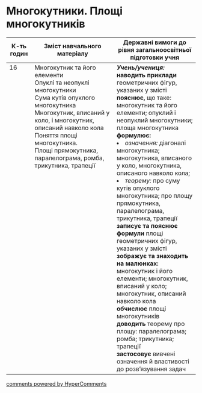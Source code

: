 <div id="hypercomments_widget" class="js-hypercomments-widget invisible"></div>

# Многокутники. Площі многокутників

<table>
  <tr>
    <td width="10%" align="center"><b>К-ть годин</b></td>
    <td width="40%" align="center"><b>Зміст навчального матеріалу</b></td>
    <td width="40%" align="center"><b>Державні вимоги до рівня загальноосвітньої підготовки учня</b></td>
  </tr>
<tbody>
  <tr>
<td width="10%" style="vertical-align:top !important;">16</td>
    <td width="40%" style="vertical-align:top !important;">
Многокутник та його елементи<br>
Опуклі та неопуклі многокутники<br>
Сума кутів опуклого многокутника<br>
Многокутник, вписаний у коло, і многокутник, описаний навколо кола<br>
Поняття площі многокутника. <br>
Площі прямокутника, паралелограма, ромба, трикутника, трапеції
</td>
    <td width="40%" style="vertical-align:top !important;">
<i><b>Учень/учениця:</b></i><br>
<b>наводить приклади</b> геометричних фігур, указаних у змісті <br>
<b>пояснює,</b> що таке: многокутник та його елементи; опуклий і неопуклий многокутники; площа многокутника<br>
<b>формулює:</b>
<li><i>означення:</i> діагоналі многокутника; многокутника, вписаного у коло, многокутника, описаного навколо кола;</li>
<li><i>теорему:</i> про суму кутів опуклого многокутника; про площу прямокутника, паралелограма, трикутника, трапеції</li>
<b>записує та пояснює формули</b> площі геометричних фігур, указаних у змісті<br>
<b>зображує та знаходить на малюнках:</b> многокутник і його елементи; многокутник, вписаний у коло; многокутник, описаний навколо кола<br>
<b>обчислює</b> площі многокутників <br>
<b>доводить</b> теорему про площу: паралелограма; ромба; трикутника; трапеції<br>
<b>застосовує</b> вивчені означення й властивості до розв’язування задач
</td>
  </tr>
</tbody>
</table>

<div class="js-hypercomments-container">
<a href="http://hypercomments.com" class="hc-link" title="comments widget">comments powered by HyperComments</a>
</div>